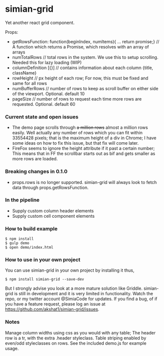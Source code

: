 # simian-grid

Yet another react grid component.

Props:
- getRowsFunction: function(beginIndex, numItems){ ... return promise;} // A function which returns a Promise, which resolves with an array of arrays
- numTotalRows          // total rows in the system. We use this to setup scrolling. Needed this for lazy loading (WIP)
- columnDefinition [{}] // contains information about each column {title, className}
- rowHeight             // px height of each row; For now, this must be fixed and same for all rows
- numBufferRows         // number of rows to keep as scroll buffer on either side of the viewport. Optional. default 10
- pageSize              // number of rows to request each time more rows are requested. Optional. default 60


### Current state and open issues

- The demo page scrolls through ~~a million rows~~ almost a million rows easily. Well actually any number of rows which you can fit within 33554428 pixels; that is the maximum height of a div in Chrome; I have some ideas on how to fix this issue, but that fix will come later.
- FireFox seems to ignore the height attribute if it past a certain number; This means that in FF the scrollbar starts out as bif and gets smaller as more rows are loaded.


### Breaking changes in 0.1.0

- props.rows is no longer supported. simian-grid will always look to fetch data through props.getRowsFunction.


### In the pipeline

- Supply custom column header elements
- Supply custom cell component elements


### How to build example

```
$ npm install
$ gulp demo
$ open demo/index.html
```

### How to use in your own project

You can use simian-grid in your own project by installing it thus,

```
$ npm install simian-grid --save-dev
```
But I strongly advise you look at a more mature solution like Griddle. simian-grid is still in development and it is very limited in functionality. Watch the repo, or my twitter account @SimiaCode for updates. If you find a bug, of if you have a feature request, please log an issue at https://github.com/akshat1/simian-grid/issues.


### Notes

Manage column widths using css as you would with any table; The header row is a tr, with the extra .header styleclass. Table striping enabled by even/odd styleclasses on rows. See the included demo.js for example usage.
